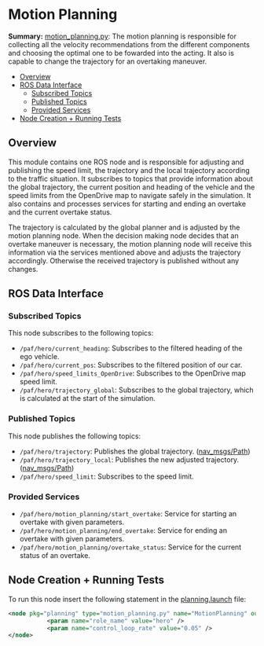# Motion Planning

**Summary:** [motion_planning.py](../../code/planning/src/local_planner/motion_planning.py):
The motion planning is responsible for collecting all the velocity recommendations from the different components and choosing the optimal one to be fowarded into the acting. It also is capable to change the trajectory for an overtaking maneuver.

- [Overview](#overview)
- [ROS Data Interface](#ros-data-interface)
  - [Subscribed Topics](#subscribed-topics)
  - [Published Topics](#published-topics)
  - [Provided Services](#provided-services)
- [Node Creation + Running Tests](#node-creation--running-tests)

## Overview

This module contains one ROS node and is responsible for adjusting and publishing the speed limit, the trajectory and the local trajectory according to the traffic situation.
It subscribes to topics that provide information about the global trajectory, the current position and heading of the vehicle and the speed limits from the OpenDrive map to navigate safely in the simulation.
It also contains and processes services for starting and ending an overtake and the current overtake status.

The trajectory is calculated by the global planner and is adjusted by the motion planning node.
When the decision making node decides that an overtake maneuver is necessary, the motion planning node will receive this information via the services mentioned above and adjusts the trajectory accordingly.
Otherwise the received trajectory is published without any changes.

## ROS Data Interface

### Subscribed Topics

This node subscribes to the following topics:

- `/paf/hero/current_heading`: Subscribes to the filtered heading of the ego vehicle.
- `/paf/hero/current_pos`: Subscribes to the filtered position of our car.
- `/paf/hero/speed_limits_OpenDrive`: Subscribes to the OpenDrive map speed limit.
- `/paf/hero/trajectory_global`: Subscribes to the global trajectory, which is calculated at the start of the simulation.

### Published Topics

This node publishes the following topics:

- `/paf/hero/trajectory`: Publishes the global trajectory. ([nav_msgs/Path](https://docs.ros.org/en/lunar/api/nav_msgs/html/msg/Path.html))
- `/paf/hero/trajectory_local`: Publishes the new adjusted trajectory. ([nav_msgs/Path](https://docs.ros.org/en/lunar/api/nav_msgs/html/msg/Path.html))
- `/paf/hero/speed_limit`: Subscribes to the speed limit.

### Provided Services

- `/paf/hero/motion_planning/start_overtake`: Service for starting an overtake with given parameters.
- `/paf/hero/motion_planning/end_overtake`: Service for ending an overtake with given parameters.
- `/paf/hero/motion_planning/overtake_status`:  Service for the current status of an overtake.

## Node Creation + Running Tests

To run this node insert the following statement in the [planning.launch](../../code/planning/launch/planning.launch) file:

```xml
<node pkg="planning" type="motion_planning.py" name="MotionPlanning" output="screen">
           <param name="role_name" value="hero" />
           <param name="control_loop_rate" value="0.05" />
</node>
```
